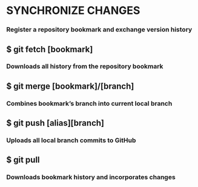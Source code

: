 # SYNCHRONIZE CHANGES

### Register a repository bookmark and exchange version history

## \$ git fetch [bookmark]

### Downloads all history from the repository bookmark

## \$ git merge [bookmark]/[branch]

### Combines bookmark’s branch into current local branch

## \$ git push [alias][branch]

### Uploads all local branch commits to GitHub

## \$ git pull

### Downloads bookmark history and incorporates changes
